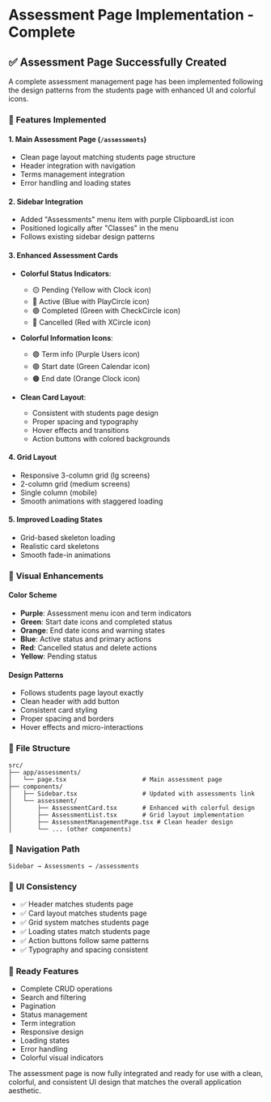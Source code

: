 # Assessment Page Implementation - Complete

## ✅ Assessment Page Successfully Created

A complete assessment management page has been implemented following the design patterns from the students page with enhanced UI and colorful icons.

### 🎯 **Features Implemented**

#### 1. **Main Assessment Page** (`/assessments`)
- Clean page layout matching students page structure  
- Header integration with navigation
- Terms management integration
- Error handling and loading states

#### 2. **Sidebar Integration**
- Added "Assessments" menu item with purple ClipboardList icon
- Positioned logically after "Classes" in the menu
- Follows existing sidebar design patterns

#### 3. **Enhanced Assessment Cards**
- **Colorful Status Indicators**: 
  - 🟡 Pending (Yellow with Clock icon)
  - 🔵 Active (Blue with PlayCircle icon) 
  - 🟢 Completed (Green with CheckCircle icon)
  - 🔴 Cancelled (Red with XCircle icon)

- **Colorful Information Icons**:
  - 🟣 Term info (Purple Users icon)
  - 🟢 Start date (Green Calendar icon)
  - 🟠 End date (Orange Clock icon)

- **Clean Card Layout**:
  - Consistent with students page design
  - Proper spacing and typography
  - Hover effects and transitions
  - Action buttons with colored backgrounds

#### 4. **Grid Layout**
- Responsive 3-column grid (lg screens)
- 2-column grid (medium screens)  
- Single column (mobile)
- Smooth animations with staggered loading

#### 5. **Improved Loading States**
- Grid-based skeleton loading
- Realistic card skeletons
- Smooth fade-in animations

### 🎨 **Visual Enhancements**

#### Color Scheme
- **Purple**: Assessment menu icon and term indicators
- **Green**: Start date icons and completed status
- **Orange**: End date icons and warning states  
- **Blue**: Active status and primary actions
- **Red**: Cancelled status and delete actions
- **Yellow**: Pending status

#### Design Patterns
- Follows students page layout exactly
- Clean header with add button
- Consistent card styling
- Proper spacing and borders
- Hover effects and micro-interactions

### 📁 **File Structure**
```
src/
├── app/assessments/
│   └── page.tsx                     # Main assessment page
├── components/
│   ├── Sidebar.tsx                  # Updated with assessments link
│   └── assessment/
│       ├── AssessmentCard.tsx       # Enhanced with colorful design
│       ├── AssessmentList.tsx       # Grid layout implementation
│       ├── AssessmentManagementPage.tsx # Clean header design
│       └── ... (other components)
```

### 🔗 **Navigation Path**
```
Sidebar → Assessments → /assessments
```

### 🎯 **UI Consistency**
- ✅ Header matches students page
- ✅ Card layout matches students page  
- ✅ Grid system matches students page
- ✅ Loading states match students page
- ✅ Action buttons follow same patterns
- ✅ Typography and spacing consistent

### 🚀 **Ready Features**
- Complete CRUD operations
- Search and filtering
- Pagination
- Status management
- Term integration
- Responsive design
- Loading states
- Error handling
- Colorful visual indicators

The assessment page is now fully integrated and ready for use with a clean, colorful, and consistent UI design that matches the overall application aesthetic.
